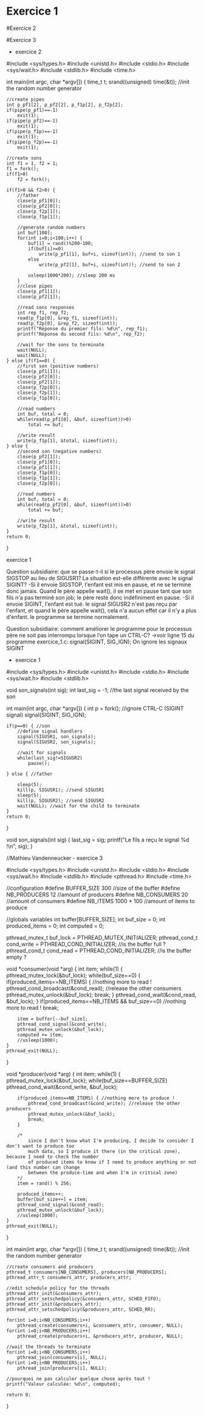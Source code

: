 # Exercice 1



#Exercice 2



#Exercice 3






































































 - exercice 2

#include <sys/types.h>
#include <unistd.h>
#include <stdio.h>
#include <sys/wait.h>
#include <stdlib.h>
#include <time.h>

int main(int argc, char *argv[]) {
	time_t t;
	srand((unsigned) time(&t)); //init the random number generator

	//create pipes
	int p_pf1[2], p_pf2[2], p_f1p[2], p_f2p[2];
	if(pipe(p_pf1)==-1)
		exit(1);
	if(pipe(p_pf2)==-1)
		exit(1);
	if(pipe(p_f1p)==-1)
		exit(1);
	if(pipe(p_f2p)==-1)
		exit(1);

	//create sons
	int f1 = 1, f2 = 1;
	f1 = fork();
	if(f1>0)
		f2 = fork();

	if(f1>0 && f2>0) {
		//father
		close(p_pf1[0]);
		close(p_pf2[0]);
		close(p_f2p[1]);
		close(p_f1p[1]);

		//generate random numbers
		int buf[100];
		for(int i=0;i<100;i++) {
			buf[i] = rand()%200-100;
			if(buf[i]>=0)
				write(p_pf1[1], buf+i, sizeof(int)); //send to son 1
			else
				write(p_pf2[1], buf+i, sizeof(int)); //send to son 2
			
			usleep(1000*200); //sleep 200 ms
		}
		//close pipes
		close(p_pf1[1]);
		close(p_pf2[1]);

		//read sons responses
		int rep_f1, rep_f2;
		read(p_f1p[0], &rep_f1, sizeof(int));
		read(p_f2p[0], &rep_f2, sizeof(int));
		printf("Réponse du premier fils: %d\n", rep_f1);
		printf("Réponse du second fils: %d\n", rep_f2);

		//wait for the sons to terminate
		wait(NULL);
		wait(NULL);
	} else if(f1==0) {
		//first son (positive numbers)
		close(p_pf1[1]);
		close(p_pf2[0]);
		close(p_pf2[1]);
		close(p_f2p[0]);
		close(p_f2p[1]);
		close(p_f1p[0]);

		//read numbers
		int buf, total = 0;
		while(read(p_pf1[0], &buf, sizeof(int))>0)
			total += buf;
		
		//write result
		write(p_f1p[1], &total, sizeof(int));
	} else {
		//second son (negative numbers)
		close(p_pf2[1]);
		close(p_pf1[0]);
		close(p_pf1[1]);
		close(p_f1p[0]);
		close(p_f1p[1]);
		close(p_f2p[0]);

		//read numbers
		int buf, total = 0;
		while(read(p_pf2[0], &buf, sizeof(int))>0)
			total += buf;
		
		//write result
		write(p_f2p[1], &total, sizeof(int));
	}
	return 0;
}















 exercice 1

Question subsidiaire: que se passe-t-il si le processus père envoie le signal SIGSTOP au lieu de SIGUSR1? La situation est-elle différente avec le signal SIGINT?
	-Si il envoie SIGSTOP, l'enfant est mis en pause, et ne se termine donc jamais. Quand le père appelle wait(), il se met en pause tant que son fils n'a pas terminé son job; le père reste donc indéfiniment en pause.
	-Si il envoie SIGINT, l'enfant est tué. le signal SIGUSR2 n'est pas reçu par l'enfant, et quand le père appelle wait(), cela n'a aucun effet car il n'y a plus d'enfant. le programme se termine normalement.

Question subsidiaire: comment améliorer le programme pour le processus père ne soit pas interrompu lorsque l’on tape un CTRL-C?
	->voir ligne 15 du programme exercice_1.c: signal(SIGINT, SIG_IGN);
	On ignore les signaux SIGINT















- exercice 1

#include <sys/types.h>
#include <unistd.h>
#include <stdio.h>
#include <sys/wait.h>
#include <stdlib.h>

void son_signals(int sig);
int last_sig = -1; //the last signal received by the son

int main(int argc, char *argv[]) {
	int p = fork();
	//ignore CTRL-C (SIGINT signal)
	signal(SIGINT, SIG_IGN);

	if(p==0) { //son
		//define signal handlers
		signal(SIGUSR1, son_signals);
		signal(SIGUSR2, son_signals);

		//wait for signals
		while(last_sig!=SIGUSR2)
			pause();

	} else { //father
		
		sleep(5);
		kill(p, SIGUSR1); //send SIGUSR1
		sleep(5);
		kill(p, SIGUSR2); //send SIGUSR2
		wait(NULL); //wait for the child to terminate
	}
	return 0;
}

void son_signals(int sig) {
	last_sig = sig;
	printf("Le fils a reçu le signal %d !\n", sig);
}







//Mathieu Vandenneucker - exercice 3

#include <sys/types.h>
#include <unistd.h>
#include <stdio.h>
#include <sys/wait.h>
#include <stdlib.h>
#include <pthread.h>
#include <time.h>

//configuration
#define BUFFER_SIZE 300			//size of the buffer
#define NB_PRODUCERS 12			//amount of producers
#define NB_CONSUMERS 20			//amount of consumers
#define NB_ITEMS 1000 * 100		//amount of items to produce

//globals variables
int buffer[BUFFER_SIZE];
int buf_size = 0;
int produced_items = 0;
int computed = 0;

pthread_mutex_t buf_lock = PTHREAD_MUTEX_INITIALIZER;
pthread_cond_t cond_write = PTHREAD_COND_INITIALIZER; //is the buffer full ?
pthread_cond_t cond_read = PTHREAD_COND_INITIALIZER; //is the buffer empty ?

void *consumer(void *arg) {
	int item;
	while(1) {
		pthread_mutex_lock(&buf_lock);
		while(buf_size==0) {
			if(produced_items==NB_ITEMS) {
				//nothing more to read !
				pthread_cond_broadcast(&cond_read); //release the other consumers
				pthread_mutex_unlock(&buf_lock);
				break;
			}
			pthread_cond_wait(&cond_read, &buf_lock);
		}
		if(produced_items==NB_ITEMS && buf_size==0) //nothing more to read !
			break;
		
		item = buffer[--buf_size];
		pthread_cond_signal(&cond_write);
		pthread_mutex_unlock(&buf_lock);
		computed += item;
		//usleep(1000);
	}
	pthread_exit(NULL);
}

void *producer(void *arg) {
	int item;
	while(1) {
		pthread_mutex_lock(&buf_lock);
		while(buf_size==BUFFER_SIZE)
			pthread_cond_wait(&cond_write, &buf_lock);

		if(produced_items==NB_ITEMS) { //nothing more to produce !
			pthread_cond_broadcast(&cond_write); //release the other producers
			pthread_mutex_unlock(&buf_lock);
			break;
		}

		/*
			since I don't know what I'm producing, I decide to consider I don't want to produce too
			much data, so I produce it there (in the critical zone), because I need to check the number
			of produced items to know if I need to produce anything or not (and this number can change
			between the produce-time and when I'm in critical zone)
		*/
		item = rand() % 256;

		produced_items++;
		buffer[buf_size++] = item;
		pthread_cond_signal(&cond_read);
		pthread_mutex_unlock(&buf_lock);
		//usleep(1000);
	}
	pthread_exit(NULL);
}

int main(int argc, char *argv[]) {
	time_t t;
	srand((unsigned) time(&t)); //init the random number generator

	//create consumers and producers
	pthread_t consumers[NB_CONSUMERS], producers[NB_PRODUCERS];
	pthread_attr_t consumers_attr, producers_attr;

	//edit schedule policy for the threads
	pthread_attr_init(&consumers_attr);
	pthread_attr_setschedpolicy(&consumers_attr, SCHED_FIFO);
	pthread_attr_init(&producers_attr);
	pthread_attr_setschedpolicy(&producers_attr, SCHED_RR);

	for(int i=0;i<NB_CONSUMERS;i++)
		pthread_create(consumers+i, &consumers_attr, consumer, NULL);
	for(int i=0;i<NB_PRODUCERS;i++)
		pthread_create(producers+i, &producers_attr, producer, NULL);

	//wait the threads to terminate
	for(int i=0;i<NB_CONSUMERS;i++)
		pthread_join(consumers[i], NULL);
	for(int i=0;i<NB_PRODUCERS;i++)
		pthread_join(producers[i], NULL);

	//pourquoi ne pas calculer quelque chose après tout !
	printf("Valeur calculée: %d\n", computed);

	return 0;
}










